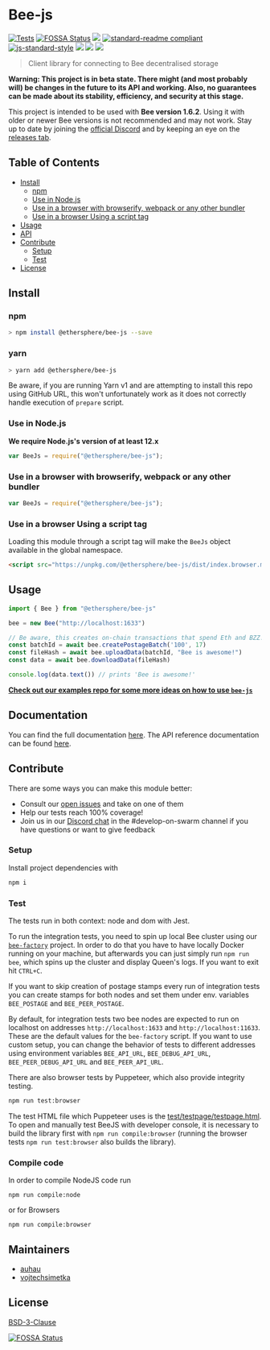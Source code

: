 # Bee-js

[![Tests](https://github.com/ethersphere/bee-js/actions/workflows/tests.yaml/badge.svg)](https://github.com/ethersphere/bee-js/actions/workflows/tests.yaml)
[![FOSSA Status](https://app.fossa.com/api/projects/git%2Bgithub.com%2Fethersphere%2Fbee-js.svg?type=shield)](https://app.fossa.com/projects/git%2Bgithub.com%2Fethersphere%2Fbee-js?ref=badge_shield)
[![](https://img.shields.io/badge/made%20by-Swarm-blue.svg?style=flat-square)](https://swarm.ethereum.org/)
[![standard-readme compliant](https://img.shields.io/badge/standard--readme-OK-brightgreen.svg?style=flat-square)](https://github.com/RichardLitt/standard-readme)
[![js-standard-style](https://img.shields.io/badge/code%20style-standard-brightgreen.svg?style=flat-square)](https://github.com/feross/standard)
![](https://img.shields.io/badge/npm-%3E%3D6.9.0-orange.svg?style=flat-square)
![](https://img.shields.io/badge/Node.js-%3E%3D12.0.0-orange.svg?style=flat-square)
![](https://img.shields.io/badge/runs%20in-browser%20%7C%20node%20%7C%20webworker%20%7C%20electron-orange)

> Client library for connecting to Bee decentralised storage

**Warning: This project is in beta state. There might (and most probably will) be changes in the future to its API and working. Also, no guarantees can be made about its stability, efficiency, and security at this stage.**

This project is intended to be used with **Bee version <!-- SUPPORTED_BEE_START -->1.6.2<!-- SUPPORTED_BEE_END -->**. Using it with older or newer Bee versions is not recommended and may not work. Stay up to date by joining the [official Discord](https://discord.gg/GU22h2utj6) and by keeping an eye on the [releases tab](https://github.com/ethersphere/bee-js/releases).

## Table of Contents

- [Install](#install)
  - [npm](#npm)
  - [Use in Node.js](#use-in-nodejs)
  - [Use in a browser with browserify, webpack or any other bundler](#use-in-a-browser-with-browserify-webpack-or-any-other-bundler)
  - [Use in a browser Using a script tag](#use-in-a-browser-using-a-script-tag)
- [Usage](#usage)
- [API](#api)
- [Contribute](#contribute)
  - [Setup](#setup)
  - [Test](#test)
- [License](#license)

## Install

### npm

```sh
> npm install @ethersphere/bee-js --save
```

### yarn

```sh
> yarn add @ethersphere/bee-js
```

Be aware, if you are running Yarn v1 and are attempting to install this repo using GitHub URL, this won't unfortunately
work as it does not correctly handle execution of `prepare` script.

### Use in Node.js

**We require Node.js's version of at least 12.x**

```js
var BeeJs = require("@ethersphere/bee-js");
```

### Use in a browser with browserify, webpack or any other bundler

```js
var BeeJs = require("@ethersphere/bee-js");
```

### Use in a browser Using a script tag

Loading this module through a script tag will make the `BeeJs` object available in the global namespace.

```html
<script src="https://unpkg.com/@ethersphere/bee-js/dist/index.browser.min.js"></script>
```

## Usage

```js
import { Bee } from "@ethersphere/bee-js"

bee = new Bee("http://localhost:1633")

// Be aware, this creates on-chain transactions that spend Eth and BZZ!
const batchId = await bee.createPostageBatch('100', 17)
const fileHash = await bee.uploadData(batchId, "Bee is awesome!")
const data = await bee.downloadData(fileHash)

console.log(data.text()) // prints 'Bee is awesome!'
```

[**Check out our examples repo for some more ideas on how to use `bee-js`**](https://github.com/ethersphere/examples-js)

## Documentation

You can find the full documentation [here](https://bee-js.ethswarm.org/docs). The API reference documentation can be found [here](https://bee-js.ethswarm.org/docs/api).

## Contribute

There are some ways you can make this module better:

- Consult our [open issues](https://github.com/ethersphere/bee-js/issues) and take on one of them
- Help our tests reach 100% coverage!
- Join us in our [Discord chat](https://discord.gg/wdghaQsGq5) in the #develop-on-swarm channel if you have questions or want to give feedback

### Setup

Install project dependencies with

```sh
npm i
```

### Test

The tests run in both context: node and dom with Jest.

To run the integration tests, you need to spin up local Bee cluster using our [`bee-factory`](https://github.com/ethersphere/bee-factory/) project.
In order to do that you have to have locally Docker running on your machine, but afterwards you can just simply run `npm run bee`, which spins up the
cluster and display Queen's logs. If you want to exit hit `CTRL+C`.

If you want to skip creation of postage stamps every run of integration tests you can create stamps for both nodes and set them under env. variables `BEE_POSTAGE` and `BEE_PEER_POSTAGE`.

By default, for integration tests two bee nodes are expected to run on localhost on addresses `http://localhost:1633` and `http://localhost:11633`. These are the default values for the `bee-factory` script.
If you want to use custom setup, you can change the behavior of tests to different addresses using environment variables `BEE_API_URL`, `BEE_DEBUG_API_URL`, `BEE_PEER_DEBUG_API_URL` and `BEE_PEER_API_URL`.

There are also browser tests by Puppeteer, which also provide integrity testing.
```sh
npm run test:browser
```
The test HTML file which Puppeteer uses is the [test/testpage/testpage.html](test/testpage/testpage.html).
To open and manually test BeeJS with developer console, it is necessary to build the library first with `npm run compile:browser` (running the browser tests `npm run test:browser` also builds the library).

### Compile code

In order to compile NodeJS code run

`npm run compile:node`

or for Browsers

`npm run compile:browser`

## Maintainers

- [auhau](https://github.com/auhau)
- [vojtechsimetka](https://github.com/vojtechsimetka)

## License

[BSD-3-Clause](./LICENSE)


[![FOSSA Status](https://app.fossa.com/api/projects/git%2Bgithub.com%2Fethersphere%2Fbee-js.svg?type=large)](https://app.fossa.com/projects/git%2Bgithub.com%2Fethersphere%2Fbee-js?ref=badge_large)
